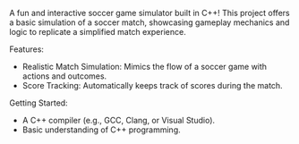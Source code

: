 A fun and interactive soccer game simulator built in C++! This project offers a basic simulation of a soccer match, showcasing gameplay mechanics and logic to replicate a simplified match experience.

Features:
- Realistic Match Simulation: Mimics the flow of a soccer game with actions and outcomes.
- Score Tracking: Automatically keeps track of scores during the match.

Getting Started:
- A C++ compiler (e.g., GCC, Clang, or Visual Studio).
- Basic understanding of C++ programming.